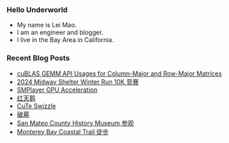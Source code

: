 ### Hello Underworld

- My name is Lei Mao.
- I am an engineer and blogger.
- I live in the Bay Area in California.


### Recent Blog Posts

<!-- BLOG-POST-LIST:START -->
- [cuBLAS GEMM API Usages for Column-Major and Row-Major Matrices](https://leimao.github.io/blog/cuBLAS-Transpose-Column-Major-Relationship/)
- [2024 Midway Shelter Winter Run 10K 竞赛](https://leimao.github.io/life/2024-Midway-Shelter-Winter-Run/)
- [SMPlayer GPU Acceleration](https://leimao.github.io/blog/SMPlayer-GPU-Acceleration/)
- [红天鹅](https://leimao.github.io/essay/%E7%BA%A2%E5%A4%A9%E9%B9%85-Red-Swarn/)
- [CuTe Swizzle](https://leimao.github.io/blog/CuTe-Swizzle/)
- [破墓](https://leimao.github.io/essay/%E7%A0%B4%E5%A2%93-Exhuma/)
- [San Mateo County History Museum 参观](https://leimao.github.io/life/San-Mateo-County-History-Museum/)
- [Monterey Bay Coastal Trail 徒步](https://leimao.github.io/life/Monterey-Bay-Coastal-Trail/)
<!-- BLOG-POST-LIST:END -->
